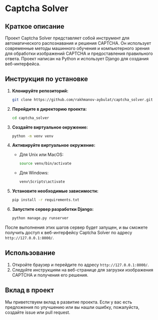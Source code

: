 # Captcha Solver

## Краткое описание

Проект Captcha Solver представляет собой инструмент для автоматического
распознавания и решения CAPTCHA. Он использует современные методы машинного
обучения и компьютерного зрения для обработки изображений CAPTCHA и
предоставления правильного ответа. Проект написан на Python и использует Django
для создания веб-интерфейса.

## Инструкция по установке

1. **Клонируйте репозиторий:**

    ```bash
    git clone https://github.com/rakhmanov-aybulat/captcha_solver.git
    ```

2. **Перейдите в директорию проекта:**

    ```bash
    cd captcha_solver
    ```

3. **Создайте виртуальное окружение:**

    ```bash
    python -m venv venv
    ```

4. **Активируйте виртуальное окружение:**

    - Для Unix или MacOS:

        ```bash
        source venv/bin/activate
        ```

    - Для Windows:

        ```bash
        venv\Scripts\activate
        ```

5. **Установите необходимые зависимости:**

    ```bash
    pip install -r requirements.txt
    ```

6. **Запустите сервер разработки Django:**

    ```bash
    python manage.py runserver
    ```

После выполнения этих шагов сервер будет запущен, и вы сможете получить доступ к
веб-интерфейсу Captcha Solver по адресу `http://127.0.0.1:8000/`.

## Использование

1. Откройте браузер и перейдите по адресу `http://127.0.0.1:8000/`.
2. Следуйте инструкциям на веб-странице для загрузки изображения CAPTCHA и
получения его решения.

## Вклад в проект

Мы приветствуем вклад в развитие проекта. Если у вас есть предложения по
улучшению или вы нашли ошибку, пожалуйста, создайте issue или pull request.
